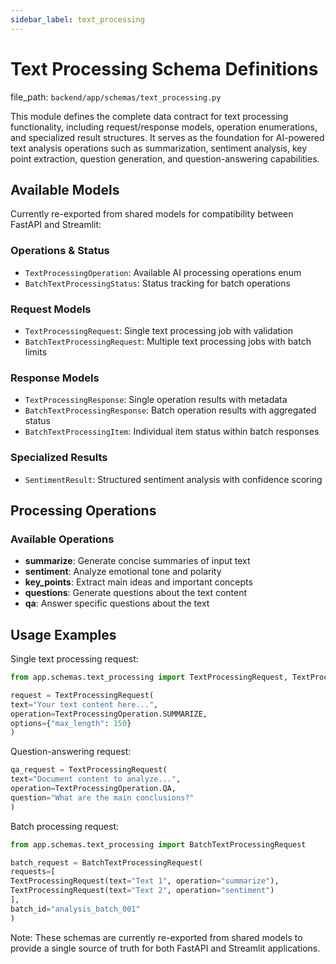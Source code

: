 ```yaml
---
sidebar_label: text_processing
---
```


# Text Processing Schema Definitions

  file_path: `backend/app/schemas/text_processing.py`

This module defines the complete data contract for text processing functionality,
including request/response models, operation enumerations, and specialized result
structures. It serves as the foundation for AI-powered text analysis operations
such as summarization, sentiment analysis, key point extraction, question generation,
and question-answering capabilities.

## Available Models

Currently re-exported from shared models for compatibility between FastAPI and Streamlit:

### Operations & Status
- `TextProcessingOperation`: Available AI processing operations enum
- `BatchTextProcessingStatus`: Status tracking for batch operations

### Request Models
- `TextProcessingRequest`: Single text processing job with validation
- `BatchTextProcessingRequest`: Multiple text processing jobs with batch limits

### Response Models
- `TextProcessingResponse`: Single operation results with metadata
- `BatchTextProcessingResponse`: Batch operation results with aggregated status
- `BatchTextProcessingItem`: Individual item status within batch responses

### Specialized Results
- `SentimentResult`: Structured sentiment analysis with confidence scoring

## Processing Operations

### Available Operations
- **summarize**: Generate concise summaries of input text
- **sentiment**: Analyze emotional tone and polarity
- **key_points**: Extract main ideas and important concepts
- **questions**: Generate questions about the text content
- **qa**: Answer specific questions about the text

## Usage Examples

Single text processing request:

```python
from app.schemas.text_processing import TextProcessingRequest, TextProcessingOperation

request = TextProcessingRequest(
text="Your text content here...",
operation=TextProcessingOperation.SUMMARIZE,
options={"max_length": 150}
)
```

Question-answering request:

```python
qa_request = TextProcessingRequest(
text="Document content to analyze...",
operation=TextProcessingOperation.QA,
question="What are the main conclusions?"
)
```

Batch processing request:

```python
from app.schemas.text_processing import BatchTextProcessingRequest

batch_request = BatchTextProcessingRequest(
requests=[
TextProcessingRequest(text="Text 1", operation="summarize"),
TextProcessingRequest(text="Text 2", operation="sentiment")
],
batch_id="analysis_batch_001"
)
```

Note: These schemas are currently re-exported from shared models to provide
a single source of truth for both FastAPI and Streamlit applications.
